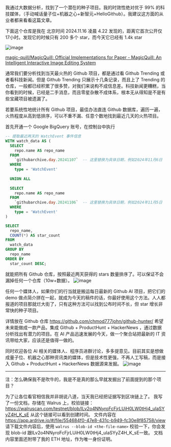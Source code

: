 我通过大数据分析，找到了一个潜在的种子项目。我的时效性绝对优于 99% 的科技媒体，（手动喊话量子位+机器之心+新智元+HelloGithub）。我建议这方面的从业者都来看看这篇文章。

下面这个仓库是我在 北京时间 2024.11.16 凌晨 4.22 发现的，距离它首次公开仅 17小时。发现它的时候只有 200 多个 star，而今天它已经有 1.4k star

![image](https://github.com/user-attachments/assets/33187bbc-f6af-460d-9433-75ea07d89595)


[magic-quill/MagicQuill: Official Implementations for Paper - MagicQuill: An Intelligent Interactive Image Editing System](https://github.com/magic-quill/MagicQuill)

通常我们要分析找到当天最火热的 Github 项目，都是通过看 Github Trending 或者看科技新闻。但是 Github Trending 只展示十几条记录，而且上了 Trending 的仓库，一般都已经积累了很多赞，对我们来说构不成信息差。科技新闻更糟糕，当你看到的时候，已经是二手消息，而且零星杂散​不成体系，根本无从得知是不是有些宝藏项目被遗漏了。

若要系统性地统计所有 Github 项目，最佳办法直连 Github 数据库，遍历一遍，火热程度从高到低排序，可以不重不漏、任意个数地找到最近几天的火热项目。

首先开通一个 Google BigQuery 账号，在控制台中执行

```sql
-- 提取最近两天的 WatchEvent 事件信息
WITH watch_data AS (
  SELECT 
    repo.name AS repo_name
  FROM 
    `githubarchive.day.20241107`  -- 这里替换为具体日期，例如2024年11月6日
  WHERE 
    type = 'WatchEvent'
  
  UNION ALL
  
  SELECT 
    repo.name AS repo_name
  FROM 
    `githubarchive.day.20241106`  -- 这里替换为具体日期，例如2024年11月5日
  WHERE 
    type = 'WatchEvent'
)

SELECT 
  repo_name,
  COUNT(*) AS star_count
FROM 
  watch_data
GROUP BY 
  repo_name
ORDER BY 
  star_count DESC;
```
就能把所有 Github 仓库，按照最近两天获得的 stars 数量排序了。可以保证不会漏掉任何一个仓库（10w+数据）。
![image](https://github.com/user-attachments/assets/7ef87f69-3336-46a7-b7e0-49fbdc485334)


任何一个媒体人，如果你们的行当就是搬运每日最新的 Github AI 项目，把它们的 demo 做点简介拼在一起，就成为今天的稿件的话，你最好使用这个方法。人人都报道的项目那就烂大街了，只有这种方法可以找到公布时间不长，但 star 增长非常快的种子项目。

详情放在 Github 仓库 https://github.com/chmod777john/github-hunter/
希望未来能做成一款产品，集成 Github + ProductHunt + HackerNews ，通过数据分析找出有潜力的项目。在 AI 产品迅速发展的今天，做一个聚合站把最新的 IT 资讯带给大家，应该还是值得一做的。

同时欢迎各位 AI 相关的媒体人、程序员进群讨论，多多提意见。目前其实是想做成量子位、机器之心那种资讯类的媒体，但是技术性更强，不再人工写稿，而是接入 Github + ProductHunt + HackerNews 数据源来发掘。
![image](https://github.com/user-attachments/assets/dcd50508-e36f-450c-877a-4d7947ee86c0)



--------------------------------

注：怎么确保我不是吹牛的，我是不是真的那么早就发掘出了前面提到的那个项目？

为了让各位看官相信我并非胡说八道，当天我已经把证据写到区块链上了。
我写了一份文档，存储在 Walrus 上，校验链接：https://walruscan.com/testnet/blob/lLv2o4NNyroFcFjrLUiH0LW0tHj4_ulaSYyZ4H_K_sE 从这个链接可以看到创建时间。
文件内容在 https://app.ardrive.io/#/file/554684f0-47e8-431c-b949-fc30e8f85758/view
请下载文件内容后，使用 `walrus --blob-id <the-file-name>` 校验一下，你会发现 blob-id 跟lLv2o4NNyroFcFjrLUiH0LW0tHj4_ulaSYyZ4H_K_sE一致。
文档内容里面还附带了我的 ETH 地址，作为唯一身份证明。

